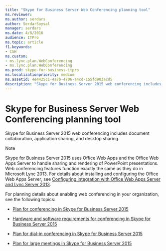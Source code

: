 ```yaml
---
title: "Skype for Business Server Web Conferencing planning tool"
ms.reviewer: 
ms.author: serdars
author: SerdarSoysal
manager: serdars
ms.date: 4/8/2016
audience: ITPro
ms.topic: article
f1.keywords:
- CSH
ms.custom:
- ms.lync.plan.WebConferencing
- ms.lync.plan.WebConferencing
ms.prod: skype-for-business-itpro
ms.localizationpriority: medium
ms.assetid: 4e4425c1-4a7b-4706-a4cd-155fd903acd5
description: "Skype for Business Server 2015 web conferencing includes document collaboration, application sharing, and desktop sharing."
---
```


# Skype for Business Server Web Conferencing planning tool
 
Skype for Business Server 2015 web conferencing includes document collaboration, application sharing, and desktop sharing.
  
> [!NOTE]
> Skype for Business Server 2015 uses Office Web Apps and the Office Web Apps Server to handle sharing and rendering of PowerPoint presentations. Web conferencing features function exactly the same as they do in Microsoft Lync 2013. For details about installing and configuring the Office Web Apps Server, see [Configuring integration with Office Web Apps Server and Lync Server 2013](/previous-versions/office/lync-server-2013/lync-server-2013-enabling-office-web-apps-server-and-lync-server-2013). 
  
For planning details about enabling web conferencing in your organization, see the following topics: 
  
- [Plan for conferencing in Skype for Business Server 2015](../../plan-your-deployment/conferencing/conferencing.md)
    
- [Hardware and software requirements for conferencing in Skype for Business Server 2015](../../plan-your-deployment/conferencing/hardware-and-software-requirements.md)
    
- [Plan for dial-in conferencing in Skype for Business Server 2015](../../plan-your-deployment/conferencing/dial-in-conferencing.md)
    
- [Plan for large meetings in Skype for Business Server 2015](../../plan-your-deployment/conferencing/large-meetings.md)
